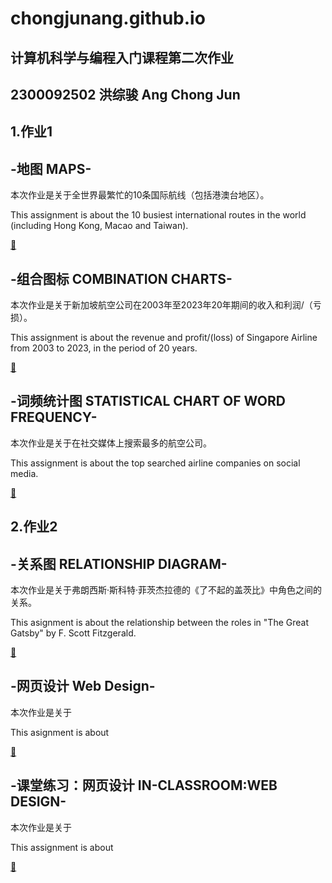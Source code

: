 # chongjunang.github.io
## 计算机科学与编程入门课程第二次作业

## 2300092502 洪综骏 Ang Chong Jun

## 1.作业1
## -地图 MAPS-
本次作业是关于全世界最繁忙的10条国际航线（包括港澳台地区）。

This assignment is about the 10 busiest international routes in the world (including Hong Kong, Macao and Taiwan).

[🔗](https://chongjunang.github.io/busiest_route.html)
## -组合图标 COMBINATION CHARTS-
本次作业是关于新加坡航空公司在2003年至2023年20年期间的收入和利润/（亏损）。

This assignment is about the revenue and profit/(loss) of Singapore Airline from 2003 to 2023, in the period of 20 years.

[🔗](https://chongjunang.github.io/sia_revenue_profit_timeline.html)
## -词频统计图 STATISTICAL CHART OF WORD FREQUENCY-
本次作业是关于在社交媒体上搜索最多的航空公司。

This assignment is about the top searched airline companies on social media.

[🔗](https://chongjunang.github.io/airline_wordcloud.html)
## 2.作业2
## -关系图 RELATIONSHIP DIAGRAM- 
本次作业是关于弗朗西斯·斯科特·菲茨杰拉德的《了不起的盖茨比》中角色之间的关系。

This asignment is about the relationship between the roles in "The Great Gatsby" by F. Scott Fitzgerald.

[🔗](https://chongjunang.github.io/great_gatsby_relationship_colored.html)
## -网页设计 Web Design-
本次作业是关于

This asignment is about 

[🔗]()
## -课堂练习：网页设计 IN-CLASSROOM:WEB DESIGN-
本次作业是关于

This assignment is about

[🔗]()

